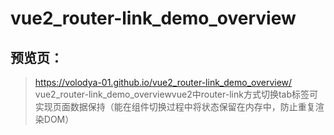 # vue2_router-link_demo_overview
## 预览页：
> https://volodya-01.github.io/vue2_router-link_demo_overview/
vue2_router-link_demo_overviewvue2中router-link方式切换tab标签可实现页面数据保持（能在组件切换过程中将状态保留在内存中，防止重复渲染DOM）
